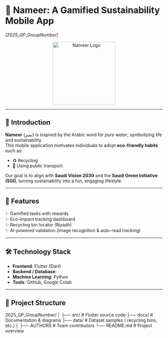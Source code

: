 # 🌱 Nameer: A Gamified Sustainability Mobile App  
*(2025_GP_GroupNumber)*

<p align="center">
  <img src="docs/images/logo.png" alt="Nameer Logo" width="200"/>
</p>

---

## 📖 Introduction
**Nameer** (نمير) is inspired by the Arabic word for *pure water*, symbolizing life and sustainability.  
This mobile application motivates individuals to adopt **eco-friendly habits** such as:
- ♻️ Recycling  
- 🚶 Using public transport  

Our goal is to align with **Saudi Vision 2030** and the **Saudi Green Initiative (SGI)**, turning sustainability into a fun, engaging lifestyle.  

---

## 🚀 Features
✨ Gamified tasks with rewards  
✨ Eco-impact tracking dashboard  
✨ Recycling bin locator (Riyadh)  
✨ AI-powered validation (image recognition & auto-read tracking)  

---

## 🛠️ Technology Stack
- **Frontend**: Flutter (Dart)  
- **Backend / Database**:  
- **Machine Learning**: Python 
- **Tools**: GitHub, Google Colab  

---

## 📂 Project Structure
2025_GP_GroupNumber/
│
├── src/ # Flutter source code
├── docs/ # Documentation & diagrams
├── data/ # Dataset samples ( recycling bins, etc.)
│
├── AUTHORS # Team contributors
└── README.md # Project overview
